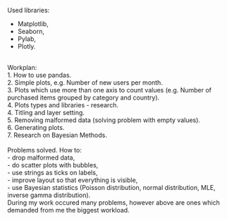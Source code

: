 Used libraries:<br />
- Matplotlib,<br />
- Seaborn,<br />
- Pylab,<br />
- Plotly.<br />
<br />
Workplan:<br />
1. How to use pandas.<br />
2. Simple plots, e.g. Number of new users per month.<br />
3. Plots which use more than one axis to count values (e.g. Number of purchased items grouped by category and country).<br />
4. Plots types and libraries - research.<br />
4. Titling and layer setting.<br />
5. Removing malformed data (solving problem with empty values).<br />
6. Generating plots.<br />
7. Research on Bayesian Methods.<br /> 
<br />
Problems solved. How to:<br />
- drop malformed data,<br />
- do scatter plots with bubbles,<br />
- use strings as ticks on labels,<br />
- improve layout so that everything is visible,<br />
- use Bayesian statistics (Poisson distribution, normal distribution, MLE, inverse gamma distribution).<br />
During my work occured many problems, however above are ones which demanded from me the biggest workload.<br />
